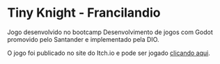 # Tiny Knight - Francilandio
 Jogo desenvolvido no bootcamp Desenvolvimento de jogos com Godot promovido pelo Santander e implementado pela DIO.

 O jogo foi publicado no site do Itch.io e pode ser jogado [clicando aqui](https://francilandiolima.itch.io/tiny-knight-francilandio).

